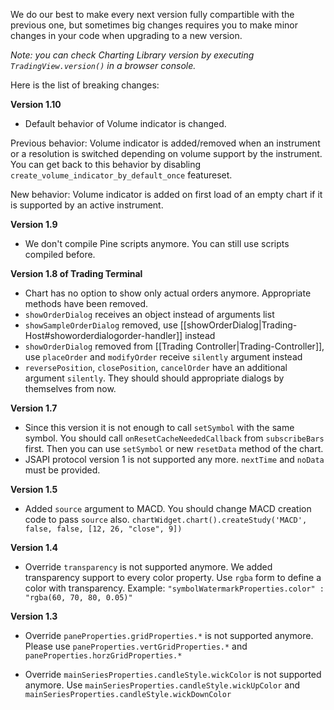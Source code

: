 We do our best to make every next version fully compartible with the previous one, but sometimes big changes requires you to make minor changes in your code when upgrading to a new version.

_Note: you can check Charting Library version by executing `TradingView.version()` in a browser console._

Here is the list of breaking changes:

**Version 1.10**
- Default behavior of Volume indicator is changed.

Previous behavior: Volume indicator is added/removed when an instrument or a resolution is switched depending on volume support by the instrument. You can get back to this behavior by disabling `create_volume_indicator_by_default_once` featureset.

New behavior: Volume indicator is added on first load of an empty chart if it is supported by an active instrument.

**Version 1.9**
- We don't compile Pine scripts anymore. You can still use scripts compiled before.

**Version 1.8 of Trading Terminal**
-  Chart has no option to show only actual orders anymore. Appropriate methods have been removed.
- `showOrderDialog` receives an object instead of arguments list
- `showSampleOrderDialog` removed, use [[showOrderDialog|Trading-Host#showorderdialogorder-handler]] instead
- `showOrderDialog` removed from [[Trading Controller|Trading-Controller]], use `placeOrder` and `modifyOrder` receive `silently` argument instead
- `reversePosition`, `closePosition`, `cancelOrder` have an additional argument `silently`. They should should appropriate dialogs by themselves from now.

**Version 1.7**

- Since this version it is not enough to call `setSymbol` with the same symbol. You should call `onResetCacheNeededCallback` from `subscribeBars` first. Then you can use `setSymbol` or new `resetData` method of the chart.
- JSAPI protocol version 1 is not supported any more. `nextTime` and `noData` must be provided.

**Version 1.5**

* Added `source` argument to MACD. You should change MACD creation code to pass `source` also.
`chartWidget.chart().createStudy('MACD', false, false, [12, 26, "close", 9])`

**Version 1.4**

* Override `transparency` is not supported anymore. We added transparency support to every color property. Use `rgba` form to define a color with transparency. Example: 
`"symbolWatermarkProperties.color" : "rgba(60, 70, 80, 0.05)"`

**Version 1.3**

* Override `paneProperties.gridProperties.*` is not supported anymore. 
Please use `paneProperties.vertGridProperties.*` and `paneProperties.horzGridProperties.*`

* Override `mainSeriesProperties.candleStyle.wickColor` is not supported anymore.
Use `mainSeriesProperties.candleStyle.wickUpColor` and `mainSeriesProperties.candleStyle.wickDownColor`
